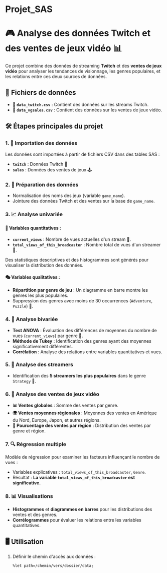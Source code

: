 # Projet_SAS

# 🎮 Analyse des données Twitch et des ventes de jeux vidéo 📊

Ce projet combine des données de streaming **Twitch** et des **ventes de jeux vidéo** pour analyser les tendances de visionnage, les genres populaires, et les relations entre ces deux sources de données.

## 📂 Fichiers de données
- **📁 `data_twitch.csv`** : Contient des données sur les streams Twitch.
- **📁 `data_vgsales.csv`** : Contient des données sur les ventes de jeux vidéo.

## 🛠️ Étapes principales du projet

### 1. 🚀 Importation des données
Les données sont importées à partir de fichiers CSV dans des tables SAS :
- **`twitch`** : Données Twitch 🎥
- **`sales`** : Données des ventes de jeux 🕹️

### 2. 🧹 Préparation des données
- Normalisation des noms des jeux (variable `game_name`).
- Jointure des données Twitch et des ventes sur la base de `game_name`.

### 3. 📈 Analyse univariée
#### 🔢 Variables quantitatives :
- **`current_views`** : Nombre de vues actuelles d'un stream 👀.
- **`total_views_of_this_broadcaster`** : Nombre total de vues d'un streamer 🌟.

Des statistiques descriptives et des histogrammes sont générés pour visualiser la distribution des données.

#### 🎭 Variables qualitatives :
- **Répartition par genre de jeu** : Un diagramme en barre montre les genres les plus populaires.
- Suppression des genres avec moins de 30 occurrences (`Adventure`, `Puzzle`) 🧩.

### 4. 🔗 Analyse bivariée
- **Test ANOVA** : Évaluation des différences de moyennes du nombre de vues (`current_views`) par genre 🎲.
- **Méthode de Tukey** : Identification des genres ayant des moyennes significativement différentes.
- **Corrélation** : Analyse des relations entre variables quantitatives et vues.

### 5. 🌟 Analyse des streamers
- Identification des **5 streamers les plus populaires** dans le genre `Strategy` 🧠.

### 6. 🛒 Analyse des ventes de jeux vidéo
- **📊 Ventes globales** : Somme des ventes par genre.
- **🌍 Ventes moyennes régionales** : Moyennes des ventes en Amérique du Nord, Europe, Japon, et autres régions.
- **📌 Pourcentage des ventes par région** : Distribution des ventes par genre et région.

### 7. 🔍 Régression multiple
Modèle de régression pour examiner les facteurs influençant le nombre de vues :
- Variables explicatives : `total_views_of_this_broadcaster`, `Genre`.
- Résultat : **La variable `total_views_of_this_broadcaster` est significative.**

### 8. 📊 Visualisations
- **Histogrammes** et **diagrammes en barres** pour les distributions des ventes et des genres.
- **Corrélogrammes** pour évaluer les relations entre les variables quantitatives.

## 🖥️ Utilisation
1. Définir le chemin d'accès aux données :
   ```sas
   %let path=/chemin/vers/dossier/data;

